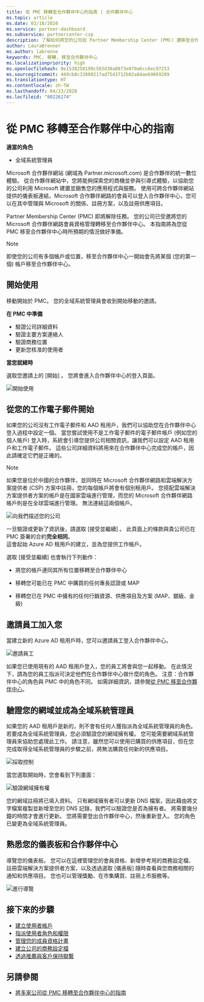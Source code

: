 ```yaml
---
title: 從 PMC 移轉至合作夥伴中心的指南 | 合作夥伴中心
ms.topic: article
ms.date: 03/18/2020
ms.service: partner-dashboard
ms.subservice: partnercenter-csp
description: 了解如何將您的公司從 Partner Membership Center (PMC) 遷移至合作夥伴中心。
author: LauraBrenner
ms.author: labrenne
keywords: PMC, 移轉, 移至合作夥伴中心
ms.localizationpriority: high
ms.openlocfilehash: 0e1538258199c503d38a08f3e070a6cc6ec97253
ms.sourcegitcommit: 449cb8c32880217ad7543712b02a84ae69869289
ms.translationtype: HT
ms.contentlocale: zh-TW
ms.lasthandoff: 04/23/2020
ms.locfileid: "80226174"
---
```

# <a name="guide-to-migrating-from-pmc-to-partner-center"></a>從 PMC 移轉至合作夥伴中心的指南

**適當的角色**

- 全域系統管理員

Microsoft 合作夥伴網站 (網域為 Partner.microsoft.com) 是合作夥伴的統一數位體驗。 從合作夥伴網站中，您將能夠探索您的商機並參與引導式體驗，以協助您的公司利用 Microsoft 建置並銷售您的應用程式與服務。 使用可跨合作夥伴網站提供的儀表板連結，Microsoft 合作夥伴網路的會員可以登入合作夥伴中心，您可以在其中管理與 Microsoft 的關係、註冊方案，以及註冊供應項目。 

Partner Membership Center (PMC) 即將解除任務。 您的公司已受邀將您的 Microsoft 合作夥伴網路會員資格管理轉移至合作夥伴中心。 本指南將為您從 PMC 移至合作夥伴中心時所預期的情況做好準備。

>[!Note]
>即使您的公司有多個帳戶或位置，移至合作夥伴中心一開始會先將某個 (您的第一個) 帳戶移至合作夥伴中心。

## <a name="get-started"></a>開始使用

移動開始於 PMC。 您的全域系統管理員會收到開始移動的邀請。 

**在 PMC 中準備**
- 驗證公司詳細資料 
- 驗證主要方案連絡人 
- 驗證商務位置
- 更新您核准的使用者

**當您就緒時**

選取您邀請上的 [開始]  。 您將會進入合作夥伴中心的登入頁面。

![開始使用](images/migration/getstarted.jpg)

## <a name="start-with-your-work-email"></a>從您的工作電子郵件開始

如果您的公司沒有工作電子郵件和 AAD 租用戶，我們可以協助您在合作夥伴中心登入過程中設定一個。 當您嘗試使用不是工作電子郵件的電子郵件帳戶 (例如您的個人帳戶) 登入時，系統會引導您提供公司相關資訊，讓我們可以設定 AAD 租用戶和工作電子郵件。
這些公司詳細資料將用來在合作夥伴中心完成您的帳戶，因此請確定它們是正確的。

>[!Note]
>如果您是位於中國的合作夥伴，並同時在 Microsoft 合作夥伴網路和雲端解決方案提供者 (CSP) 方案中註冊，您的每個帳戶將會有個別租用戶。 您搭配雲端解決方案提供者方案的帳戶是在國家雲端進行管理，而您的 Microsoft 合作夥伴網路帳戶則是在全球雲端進行管理。 無法連結這兩個帳戶。

![向我們描述您的公司](images/migration/newtellusabout.png)

一旦驗證或更新了資訊後，請選取 [接受並繼續]  。
此頁面上的條款與貴公司已在 PMC 簽署的合約**完全相同**。  
這會起始 Azure AD 租用戶的建立，並為您提供工作帳戶。

選取 [接受並繼續]  也會執行下列動作：

- 將您的帳戶連同其所有位置移轉至合作夥伴中心

- 移轉您可能已在 PMC 中購買的任何專長認證或 MAP

- 移轉您已在 PMC 中擁有的任何行銷資源、供應項目及方案 (MAP、銀級、金級)

## <a name="invite-employees-to-join-you"></a>邀請員工加入您

當建立新的 Azure AD 租用戶時，您可以邀請員工登入合作夥伴中心。

![邀請員工](images/migration/invite.png)


如果您已使用現有的 AAD 租用戶登入，您的員工將會與您一起移動。 在此情況下，請為您的員工指派可決定他們在合作夥伴中心做什麼的角色。 注意：合作夥伴中心的角色與 PMC 中的角色不同。 如需詳細資訊，請參閱[從 PMC 移至合作夥伴中心](move-pmc-pc-map.md)。

## <a name="verify-your-domain-and-become-a-global-admin"></a>驗證您的網域並成為全域系統管理員  

如果您的 AAD 租用戶是新的，則不會有任何人獲指派為全域系統管理員的角色。若要成為全域系統管理員，您必須驗證您的網域擁有權。 您可能需要網域系統管理員來協助您處理此工作。 請注意，雖然您可以使用已購買的供應項目，但在您完成取得全域系統管理員的步驟之前，將無法購買任何新的供應項目。 

![採取控制](images/migration/takecontrol.png)

當您選取開始時，您會看到下列畫面：

![驗證網域擁有權](images/migration/verifytxt.png)

您的網域註冊將已填入資料。 只有網域擁有者可以更新 DNS 檔案，因此藉由將文字檔案複製並新增至您的 DNS 記錄，我們可以驗證您是否為擁有者。 將需要幾分鐘的時間才會進行更新。 您將需要登出合作夥伴中心，然後重新登入。 您的角色已變更為全域系統管理員。 


## <a name="get-acquainted-with-your-dashboard-and-partner-center"></a>熟悉您的儀表板和合作夥伴中心

導覽您的儀表板。 您可以在這裡管理您的會員資格、新增參考用的商務設定檔、註冊雲端解決方案提供者方案，以及透過選取 [儀表板]  隨時查看與您商務相關的通知和供應項目。 您也可以管理獎勵、在市集購買、註冊上市服務等。  

![進行導覽](images/migration/fre.png)

## <a name="next-steps"></a>接下來的步驟

- [建立使用者帳戶](create-user-accounts-and-set-permissions.md)
- [指派使用者角色和權限](permissions-overview.md)
- [管理您的成員資格計畫](renew-mpn-offers.md)
- [建立公司的商務設定檔](create-a-marketing-profile.md)
- [透過推薦與客戶保持聯繫](responding-to-referrals.md)

## <a name="see-also"></a>另請參閱

- [將多家公司從 PMC 移轉至合作夥伴中心的指南](move-multiple-companies.md)
